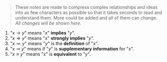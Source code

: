 > These notes are made to compress complex relationships and ideas into as few characters as possible so that it takes seconds to read and understand them. More could be added and all of them can change. *All changes will be shown here.*

1. "$x \to y$" means "$x$" **implies** "$y$".
2. "$x \Rightarrow y$" means "$x$" **strongly implies** "$y$".
3. "$x \coloneqq y$" means "$y$" is the **definition** of "$x$".
4. "$x \rightsquigarrow y$" means if "$y$" is **supplementary** **information** for "$x$".
5. "$x \equiv y$" means "$x$" is **equivalent** to "$y$".

